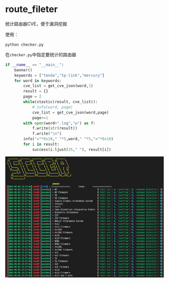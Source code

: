 # route_fileter
统计路由器CVE，便于漏洞挖掘

使用：

```
python checker.py
```

在`checker.py`中指定要统计的路由器

```python
if __name__ == "__main__":
    banner()
    keywords = ["tenda","tp-link","mercury"]
    for word in keywords:
        cve_list = get_cve_json(word,1)
        result = {}
        page = 2
        while(stastic(result, cve_list)):
            # info(word, page)
            cve_list = get_cve_json(word,page)
            page+=1
        with open(word+".log","w") as f:
            f.write(str(result))
            f.write("\n")
        info("="*0x10," "*5,word," "*5,"="*0x10)
        for i in result:
            success(i.ljust(35," "), result[i])
```

![image-20240103131716180](./img/image-20240103131716180.png)
